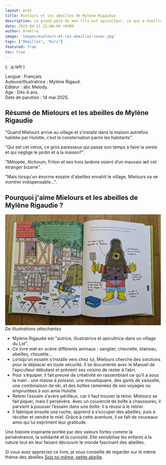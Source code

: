 ```yaml
---
layout: post
title: Mielours et les abeilles de Mylène Rigaudie
description: Le grand-père de mon fils est apiculteur, ce qui a éveillé sa curiosité. Il s’intéresse beaucoup aux abeilles et a envie d’en apprendre davantage.
date: 2025-04-21 22:00:00 +0300
author: Armelle
image: 'images/mielours-et-les-abeilles-cover.jpg'
tags: ["Abeilles", "Ours"]
featured: true
toc: true
---
```


{: .q-left }

Langue : Français.          
Auteure/Illustratrice : Mylène Rigaud.     
Editeur : abc Melody.     
Age : Dès 4 ans.    
Date de parution : 14 mai 2025.  

## Résumé de Mielours et les abeilles de Mylène Rigaudie

"Quand Mielours arrive au village et s’installe dans la maison autrefois habitée par Hulotte, c’est la consternation parmi les habitants". 

"Qui est cet intrus, ce gros paresseux qui passe son temps à faire la sieste et qui néglige le jardin et à la maison?".

"Mélopée, Atchoum, Friton et ses trois lardons voient d’un mauvais œil cet étranger bizarre".

"Mais lorsqu'un énorme essaim d'abeilles envahit le village, Mielours va se montrer indispensable...".

## Pourquoi j'aime Mielours et les abeilles de Mylène Rigaudie ?

![Des illustrations attachantes](images/mielours-et-les-abeilles.jpg)
*De illustrations attachantes*
- Mylène Rigaudie est "autrice, illustratrice et apicultrice dans un village du Lot".
- Ce livre met en scène différents animaux : sanglier, chevrette, blaireau, abeilles, chouette…
- Lorsqu’un essaim s’installe vers chez lui, Mielours cherche des solutions pour le déplacer en toute sécurité. Il se documente avec le Manuel de l’apiculteur débutant et prévient ses voisins de rester à l’abri.
- Pour s’équiper, il fait preuve de créativité en rassemblant ce qu’il a sous la main : une masse à poisson, une moustiquaire, des gants de vaisselle, une combinaison de ski, et des bottes ramenées de ses voyages ou empruntées à son amie Hulotte
- Retirer l’essaim s’avère périlleux, car il faut trouver la reine. Mielours se fait piquer, mais il persévère. Avec un couvercle de boîte à chaussures, il parvient à pousser l’essaim dans une boîte. Il a réussi à le retirer. 
- Il fabrique ensuite une ruche, apprend à s’occuper des abeilles, puis à récolter et vendre le miel. Grâce à cette aventure, il se fait de nouveaux amis qui lui expriment leur gratitude.

Une histoire inspirante portée par des valeurs fortes comme la persévérance, la solidarité et la curiosité. Elle sensibilise les enfants à la nature tout en leur faisant découvrir le monde fascinant des abeilles.

Si vous avez appréciez ce livre, je vous conseille de regarder sur le mème thème des abeilles [Sois toi même, petite abeille](https://ludichou.com/sois-toi-meme-petite-abeille).
